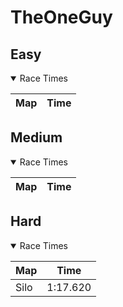 # TheOneGuy
## Easy
<details open>
<summary>Race Times</summary>

| Map      | Time  |
| :------------- | :-----: |

</details>

## Medium
<details open>
<summary>Race Times</summary>

| Map      | Time  |
| :------------- | :-----: |

</details>

## Hard
<details open>
<summary>Race Times</summary>

| Map      | Time  |
| :------------- | :-----: |
| Silo              | 1:17.620 |

</details>
